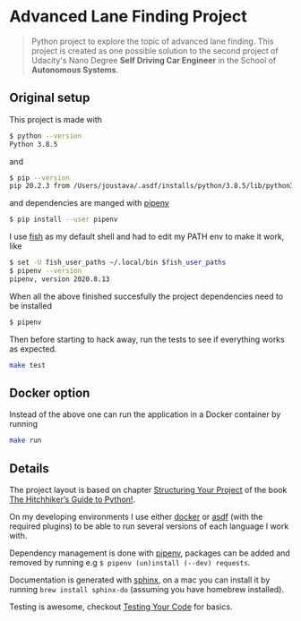# Advanced Lane Finding Project

> Python project to explore the topic of advanced lane finding. This project is created as one possible solution to the second project of Udacity's Nano Degree **Self Driving Car Engineer** in the School of **Autonomous Systems**.

## Original setup

This project is made with

```bash
$ python --version
Python 3.8.5
```

and

```bash
$ pip --version
pip 20.2.3 from /Users/joustava/.asdf/installs/python/3.8.5/lib/python3.8/site-packages/pip (python 3.8)
```

and dependencies are manged with [pipenv](https://pipenv.pypa.io/en/latest/)

```bash
$ pip install --user pipenv
```

I use [fish](https://fishshell.com/) as my default shell and had to edit my PATH env to make it work, like

```bash
$ set -U fish_user_paths ~/.local/bin $fish_user_paths
$ pipenv --version
pipenv, version 2020.8.13
```

When all the above finished succesfully the project dependencies need to be installed

```bash
$ pipenv
```

Then before starting to hack away, run the tests to see if everything works as expected.

```bash
make test
```

## Docker option

Instead of the above one can run the application in a Docker container by running

```bash
make run
```

## Details

The project layout is based on chapter [Structuring Your Project](https://docs.python-guide.org/writing/structure/) of the book [The Hitchhiker’s Guide to Python!](https://docs.python-guide.org/).

On my developing environments I use either [docker](https://www.docker.com/) or [asdf](https://github.com/asdf-vm/asdf) (with the required plugins) to be able to run several versions of each language I work with.

Dependency management is done with [pipenv](https://pipenv.pypa.io/en/latest/), packages can be added and removed by running e.g `$ pipenv (un)install (--dev) requests`.

Documentation is generated with [sphinx](https://www.sphinx-doc.org/), on a mac you can install it by running
`brew install sphinx-do` (assuming you have homebrew installed).

Testing is awesome, checkout [Testing Your Code](https://docs.python-guide.org/writing/tests/) for basics.
<!-- 
During development/testing the package need to be installed as editable type `pipenv install -e .` -->